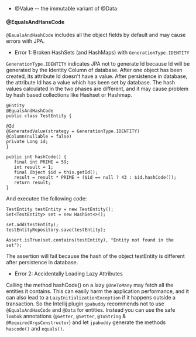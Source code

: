 - @Value -- the immutable variant of @Data

#### @EqualsAndHansCode
`@EaualsAndHashCode` includes all the object fields by default and may cause errors with JPA.
- Error 1: Broken HashSets (and HashMaps) with `GenerationType.IDENTITY`

`GenerationType.IDENTITY` indicates JPA not to generate Id because Id will be generated by the Identity Column of database. After one object has been created, its attribute Id doesn't have a value. After persistence in database, the attribute Id has a value which has been set by database. The hash values calculated in the two phases are different, and it may cause problem by hash based collections like Hashset or Hashmap.
  
```
@Entity
@EqualsAndHashCode
public class TestEntity {

@Id
@GeneratedValue(strategy = GenerationType.IDENTITY)
@Column(nullable = false)
private Long id;
}
```
```
public int hashCode() {
   final int PRIME = 59;
   int result = 1;
   final Object $id = this.getId();
   result = result * PRIME + ($id == null ? 43 : $id.hashCode());
   return result;
}
```
And executee the following code:
```
TestEntity testEntity = new TestEntity();
Set<TestEntity> set = new HashSet<>();

set.add(testEntity);
testEntityRepository.save(testEntity);

Assert.isTrue(set.contains(testEntity), "Entity not found in the set");
```

The assertion will fail because the hash of the object testEntity is different after persistence in database.

- Error 2: Accidentally Loading Lazy Attributes
  
Calling the method hashCode() on a lazy `@OneToMany` may fetch all the entities it contains. This can easily harm the application performance, and it can also lead to a `LazyInitializationException` if it happens outside a transaction. So the Intellij plugin `jpabuddy` recommends not to use `@EqualsAndHasCode` and `@Data` for entities. Instead you can use the safe `lombok` annotations (`@Getter`, `@Setter`, `@ToString` & `@RequiredArgsConstructor`) and let `jpabuddy` generate the methods `hascode()` and `equals()`.
